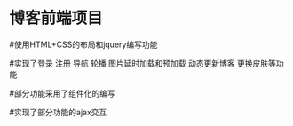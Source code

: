 博客前端项目
====

#使用HTML+CSS的布局和jquery编写功能

#实现了登录 注册 导航 轮播 图片延时加载和预加载 动态更新博客 更换皮肤等功能

#部分功能采用了组件化的编写

#实现了部分功能的ajax交互
